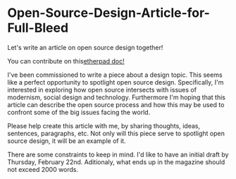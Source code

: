 # Open-Source-Design-Article-for-Full-Bleed
Let's write an article on open source design together!

You can contribute on this[etherpad doc!](https://gd399-ether.herokuapp.com/p/Open_Source_Design_Article)

I've been commissioned to write a piece about a design topic. This seems like a perfect opportunity to spotlight open source design. Specifically, I'm interested in exploring how open source intersects with issues of modernism, social design and technology. Furthermore I'm hoping that this article can describe the open source process and how this may be used to confront some of the big issues facing the world.

Please help create this article with me, by sharing thoughts, ideas, sentences, paragraphs, etc. Not only will this piece serve to spotlight open source design, it will be an example of it. 

There are some constraints to keep in mind. I'd like to have an initial draft by Thursday, February 22nd. Aditionaly, what ends up in the magazine should not exceed 2000 words.

